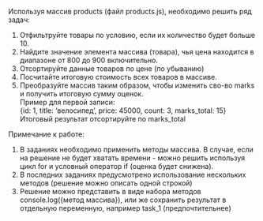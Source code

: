 Используя массив products (файл products.js), необходимо решить ряд задач:  
  
1. Отфильтруйте товары по условию, если их количество будет больше 10.  
2. Найдите значение элемента массива (товара), чья цена находится в диапазоне от 800 до 900 включительно.  
3. Отсортируйте данные товаров по цене (по убыванию)  
4. Посчитайте итоговую стоимость всех товаров в массиве.  
5. Преобразуйте массив таким образом, чтобы изменить сво-во marks и получить итоговую сумму оценок.  
Пример для первой записи:  
{id: 1, title: ‘велосипед’, price: 45000, count: 3, marks_total: 15}  
Итоговый результат отсортируйте по marks_total  
  
  
Примечание к работе:  
  
1. В заданиях необходимо применить методы массива. В случае, если на решение не будет хватать времени - можно решить используя цикл for и условный оператор if (оценка будет снижена).  
2. В последних заданиях предусмотрено использование нескольких методов (решение можно описать одной строкой)  
3. Решение можно представить в виде набора методов console.log({метод массива}), или же сохранить результат в отдельную переменную, например task_1 (предпочтительнее)
